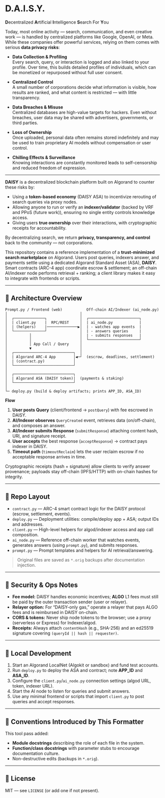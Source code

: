 # D.A.I.S.Y. 
**D**ecentralized **A**rtificial **I**ntelligence **S**earch For **Y**ou

Today, most online activity — search, communication, and even creative work — is handled by centralized platforms like Google, OpenAI, or Meta. While these companies offer powerful services, relying on them comes with serious **data privacy risks**:

- **Data Collection & Profiling**  
  Every search, query, or interaction is logged and also linked to your profile. Over time, this builds detailed profiles of individuals, which can be monetized or repurposed without full user consent.

- **Centralized Control**  
  A small number of corporations decide what information is visible, how results are ranked, and what content is restricted — with little transparency.

- **Data Breaches & Misuse**  
  Centralized databases are high-value targets for hackers. Even without breaches, user data may be shared with advertisers, governments, or third parties.

- **Loss of Ownership**  
  Once uploaded, personal data often remains stored indefinitely and may be used to train proprietary AI models without compensation or user control.

- **Chilling Effects & Surveillance**  
  Knowing interactions are constantly monitored leads to self-censorship and reduced freedom of expression.

---

**DAISY** is a decentralized blockchain platform built on Algorand to counter these risks by:

- Using a **token-based economy** (DAISY ASA) to incentivize rerouting of search queries via proxy nodes.
- Allowing anyone to run or verify an **indexer/validator** (backed by VRF and PPoS (future work)), ensuring no single entity controls knowledge access.
- Giving users **true ownership** over their interactions, with cryptographic receipts for accountability.

By decentralizing search, we return **privacy, transparency, and control** back to the community — not corporations.


This repository contains a reference implementation of a **trust-minimized search marketplace** on Algorand. 
Users post queries, indexers answer, and payments settle using a dedicated Algorand Standard Asset (ASA), **DAISY**. 
Smart contracts (ARC-4 app) coordinate escrow & settlement; an off-chain AI/indexer node performs retrieval + ranking; 
a client library makes it easy to integrate with frontends or scripts.

---

## 🧱 Architecture Overview

```
Prompt.py / Frontend (web)           Off-chain AI/Indexer (ai_node.py)
│                                 │
│  ┌──────────────┐               │  ┌───────────────────────┐
│  | client.py    |  RPC/REST     │  | ai_node.py            |
│  | (helpers)    |──────────────▶│  | - watches app events  |
│  └──────────────┘               │  | - answers queries     |
│          │                      │  | - submits responses   |
│          │                      │  └───────────────────────┘
│          │ App Call / Query     │
│          ▼                      │
│  ┌───────────────────────────┐  │
│  | Algorand ARC-4 App        │◀─┘  (escrow, deadlines, settlement)
│  | (contract.py)             │
│  └───────────────────────────┘
│
│  ┌───────────────────────────┐
│  | Algorand ASA (DAISY token)|  (payments & staking)
│  └───────────────────────────┘
│
└─ deploy.py (build & deploy artifacts; prints APP_ID, ASA_ID)
```

**Flow**
1. **User posts Query** (client/frontend → `postQuery`) with fee escrowed in DAISY.
2. **AI/Indexer observes** `QueryCreated` event, retrieves data (on/off-chain), and composes an answer.
3. **AI/Indexer submits Response** (`submitResponse`) attaching content hash, URI, and signature receipt.
4. **User accepts** the best response (`acceptResponse`) → contract pays indexer in DAISY.
5. **Timeout path** (`timeoutReclaim`) lets the user reclaim escrow if no acceptable response arrives in time.

Cryptographic receipts (hash + signature) allow clients to verify answer provenance; payloads stay off-chain (IPFS/HTTP) with on-chain hashes for integrity.

---

## 📁 Repo Layout

- `contract.py` — ARC-4 smart contract logic for the DAISY protocol (escrow, settlement, events).
- `deploy.py` — Deployment utilities: compile/deploy app + ASA; output IDs and addresses.
- `client.py` — High-level helpers for algod/indexer access and app call composition.
- `ai_node.py` — Reference off-chain worker that watches events, generates answers (using `prompt.py`), and submits responses.
- `prompt.py` — Prompt templates and helpers for AI retrieval/answering.

> Original files are saved as `*.orig` backups after documentation injection.

---

## 🔐 Security & Ops Notes

- **Fee model:** DAISY handles economic incentives; **ALGO** L1 fees must still be paid by the outer transaction sender (user or relayer).
- **Relayer option:** For “DAISY-only gas,” operate a relayer that pays ALGO fees and is reimbursed in DAISY on-chain.
- **CORS & tokens:** Never ship node tokens to the browser; use a proxy (serverless or Express) for Indexer/algod.
- **Receipts:** Always attach `contentHash` (e.g., SHA-256) and an ed25519 signature covering `(queryId || hash || requester)`.

---

## 🧪 Local Development

1. Start an Algorand LocalNet (Algokit or sandbox) and fund test accounts.
2. Run `deploy.py` to deploy the ASA and contract; note **APP_ID** and **ASA_ID**.
3. Configure the `client.py`/`ai_node.py` connection settings (algod URL, token, indexer URL).
4. Start the AI node to listen for queries and submit answers.
5. Use any minimal frontend or scripts that import `client.py` to post queries and accept responses.

---

## 📝 Conventions Introduced by This Formatter

This tool pass added:
- **Module docstrings** describing the role of each file in the system.
- **Function/class docstrings** with parameter stubs to encourage documentation culture.
- Non-destructive edits (backups in `*.orig`).

---

## 📄 License

MIT — see `LICENSE` (or add one if not present).







